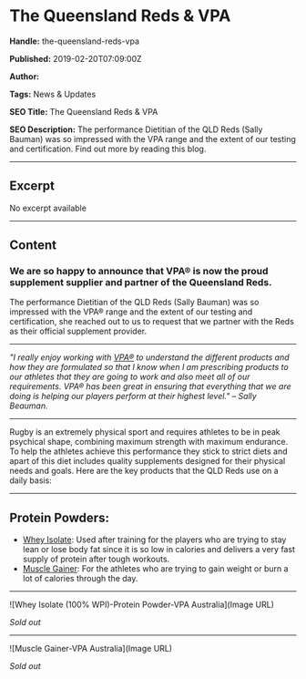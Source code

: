 # The Queensland Reds & VPA

**Handle:** the-queensland-reds-vpa

**Published:** 2019-02-20T07:09:00Z

**Author:**  

**Tags:** News & Updates

**SEO Title:** The Queensland Reds & VPA

**SEO Description:** The performance Dietitian of the QLD Reds (Sally Bauman) was so impressed with the VPA range and the extent of our testing and certification. Find out more by reading this blog.

---

## Excerpt

No excerpt available

---

## Content

### We are so happy to announce that VPA® is now the proud supplement supplier and partner of the Queensland Reds.

The performance Dietitian of the QLD Reds (Sally Bauman) was so impressed with the VPA® range and the extent of our testing and certification, she reached out to us to request that we partner with the Reds as their official supplement provider.

---

*"I really enjoy working with [VPA®](https://www.vpa.com.au/) to understand the different products and how they are formulated so that I know when I am prescribing products to our athletes that they are going to work and also meet all of our requirements. VPA® has been great in ensuring that everything that we are doing is helping our players perform at their highest level." – Sally Beauman.*

---

Rugby is an extremely physical sport and requires athletes to be in peak psychical shape, combining maximum strength with maximum endurance. To help the athletes achieve this performance they stick to strict diets and apart of this diet includes quality supplements designed for their physical needs and goals. Here are the key products that the QLD Reds use on a daily basis:

---

## Protein Powders:

- [Whey Isolate](/products/whey-isolate-protein-powder): Used after training for the players who are trying to stay lean or lose body fat since it is so low in calories and delivers a very fast supply of protein after tough workouts.
- [Muscle Gainer](/products/muscle-gainer): For the athletes who are trying to gain weight or burn a lot of calories through the day.

---

![Whey Isolate (100% WPI)-Protein Powder-VPA Australia](Image URL)

*Sold out*

---

![Muscle Gainer-VPA Australia](Image URL)

*Sold out*

